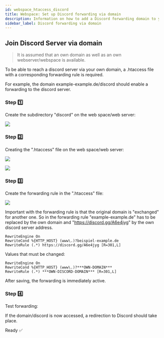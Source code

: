 ```yaml
---
id: webspace_htaccess_discord
title: Webspace: Set up Discord forwarding via domain
description: Information on how to add a Discord forwarding domain to your webspace from ZAP-Hosting - ZAP-Hosting.com documentation
sidebar_label: Discord forwarding via domain
---
```


## Join Discord Server via domain

>It is assumed that an own domain as well as an own webserver/webspace is available. 

To be able to reach a discord server via your own domain, a .htaccess file with a corresponding forwarding rule is required. 

For example, the domain example-example.de/discord should enable a forwarding to the discord server.

### Step 1️⃣
Create the subdirectory "discord" on the web space/web server: 

![](https://screensaver01.zap-hosting.com/index.php/s/cJ3r2cfsxPYCBaw/preview)

### Step 2️⃣
Creating the ".htaccess" file on the web space/web server:

![](https://screensaver01.zap-hosting.com/index.php/s/WCcbLypdPzMd46c/preview)

![](https://screensaver01.zap-hosting.com/index.php/s/FYs7j2anyqBNxak/preview)

### Step 3️⃣
Create the forwarding rule in the ".htaccess" file:

![](https://screensaver01.zap-hosting.com/index.php/s/xnRs7j3ocDDMcC2/preview)

Important with the forwarding rule is that the original domain is "exchanged" for another one. 
So in the forwarding rule "example-example.de" has to be replaced by the own domain and "https://discord.gg/A6e4jyg" by the own discord server address. 

```
RewriteEngine On
RewriteCond %{HTTP_HOST} (www\.)?beispiel-example.de
RewriteRule (.*) https://discord.gg/A6e4jyg [R=301,L]

```
Values that must be changed: 

```
RewriteEngine On
RewriteCond %{HTTP_HOST} (www\.)?***OWN-DOMAIN***
RewriteRule (.*) ***OWN-DISCORD-DOMAIN*** [R=301,L]
```
After saving, the forwarding is immediately active.

### Step 4️⃣
Test forwarding:

If the domain/discord is now accessed, a redirection to Discord should take place.  

Ready ✅
